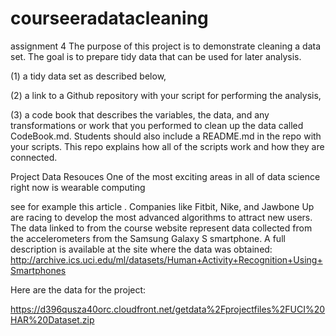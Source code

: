 # courseeradatacleaning
assignment 4
The purpose of this project is to demonstrate cleaning a data set. The goal is to prepare tidy data that can be used for later analysis. 

(1) a tidy data set as described below,

(2) a link to a Github repository with your script for performing the analysis,

(3) a code book that describes the variables, the data, and any transformations or work that you performed to clean up the data called CodeBook.md. Students should also include a README.md in the repo with your scripts. This repo explains how all of the scripts work and how they are connected.


Project Data Resouces
One of the most exciting areas in all of data science right now is wearable computing

see for example this article . Companies like Fitbit, Nike, and Jawbone Up are racing to develop the most advanced algorithms to attract new users. The data linked to from the course website represent data collected from the accelerometers from the Samsung Galaxy S smartphone. A full description is available at the site where the data was obtained:
http://archive.ics.uci.edu/ml/datasets/Human+Activity+Recognition+Using+Smartphones

Here are the data for the project:

https://d396qusza40orc.cloudfront.net/getdata%2Fprojectfiles%2FUCI%20HAR%20Dataset.zip
